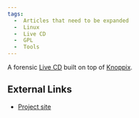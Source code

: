 ```yaml
---
tags:
  -  Articles that need to be expanded
  -  Linux
  -  Live CD
  -  GPL
  -  Tools 
---
```

A forensic [Live CD](live_cd.md) built on top of
[Knoppix](knoppix.md).

## External Links

- [Project site](http://www.plainsight.info/)